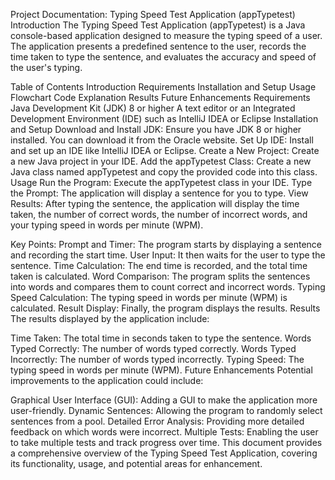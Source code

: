 Project Documentation: Typing Speed Test Application (appTypetest)
Introduction
The Typing Speed Test Application (appTypetest) is a Java console-based application designed to measure the typing speed of a user. The application presents a predefined sentence to the user, records the time taken to type the sentence, and evaluates the accuracy and speed of the user's typing.

Table of Contents
Introduction
Requirements
Installation and Setup
Usage
Flowchart
Code Explanation
Results
Future Enhancements
Requirements
Java Development Kit (JDK) 8 or higher
A text editor or an Integrated Development Environment (IDE) such as IntelliJ IDEA or Eclipse
Installation and Setup
Download and Install JDK: Ensure you have JDK 8 or higher installed. You can download it from the Oracle website.
Set Up IDE: Install and set up an IDE like IntelliJ IDEA or Eclipse.
Create a New Project: Create a new Java project in your IDE.
Add the appTypetest Class: Create a new Java class named appTypetest and copy the provided code into this class.
Usage
Run the Program: Execute the appTypetest class in your IDE.
Type the Prompt: The application will display a sentence for you to type.
View Results: After typing the sentence, the application will display the time taken, the number of correct words, the number of incorrect words, and your typing speed in words per minute (WPM).



Key Points:
Prompt and Timer: The program starts by displaying a sentence and recording the start time.
User Input: It then waits for the user to type the sentence.
Time Calculation: The end time is recorded, and the total time taken is calculated.
Word Comparison: The program splits the sentences into words and compares them to count correct and incorrect words.
Typing Speed Calculation: The typing speed in words per minute (WPM) is calculated.
Result Display: Finally, the program displays the results.
Results
The results displayed by the application include:

Time Taken: The total time in seconds taken to type the sentence.
Words Typed Correctly: The number of words typed correctly.
Words Typed Incorrectly: The number of words typed incorrectly.
Typing Speed: The typing speed in words per minute (WPM).
Future Enhancements
Potential improvements to the application could include:

Graphical User Interface (GUI): Adding a GUI to make the application more user-friendly.
Dynamic Sentences: Allowing the program to randomly select sentences from a pool.
Detailed Error Analysis: Providing more detailed feedback on which words were incorrect.
Multiple Tests: Enabling the user to take multiple tests and track progress over time.
This document provides a comprehensive overview of the Typing Speed Test Application, covering its functionality, usage, and potential areas for enhancement.

